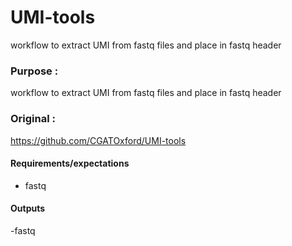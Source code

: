 # UMI-tools
workflow to extract UMI from fastq files and place in fastq header

### Purpose : 
workflow to extract UMI from fastq files and place in fastq header

### Original :
https://github.com/CGATOxford/UMI-tools

#### Requirements/expectations
- fastq

#### Outputs 
-fastq
